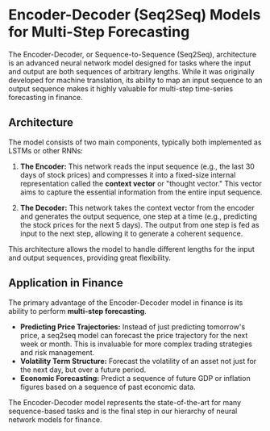 # Encoder-Decoder (Seq2Seq) Models for Multi-Step Forecasting

The Encoder-Decoder, or Sequence-to-Sequence (Seq2Seq), architecture is an advanced neural network model designed for tasks where the input and output are both sequences of arbitrary lengths. While it was originally developed for machine translation, its ability to map an input sequence to an output sequence makes it highly valuable for multi-step time-series forecasting in finance.

## Architecture

The model consists of two main components, typically both implemented as LSTMs or other RNNs:

1.  **The Encoder:** This network reads the input sequence (e.g., the last 30 days of stock prices) and compresses it into a fixed-size internal representation called the **context vector** or "thought vector." This vector aims to capture the essential information from the entire input sequence.

2.  **The Decoder:** This network takes the context vector from the encoder and generates the output sequence, one step at a time (e.g., predicting the stock prices for the next 5 days). The output from one step is fed as input to the next step, allowing it to generate a coherent sequence.

This architecture allows the model to handle different lengths for the input and output sequences, providing great flexibility.

## Application in Finance

The primary advantage of the Encoder-Decoder model in finance is its ability to perform **multi-step forecasting**.

-   **Predicting Price Trajectories:** Instead of just predicting tomorrow's price, a seq2seq model can forecast the price trajectory for the next week or month. This is invaluable for more complex trading strategies and risk management.
-   **Volatility Term Structure:** Forecast the volatility of an asset not just for the next day, but over a future period.
-   **Economic Forecasting:** Predict a sequence of future GDP or inflation figures based on a sequence of past economic data.

The Encoder-Decoder model represents the state-of-the-art for many sequence-based tasks and is the final step in our hierarchy of neural network models for finance.

